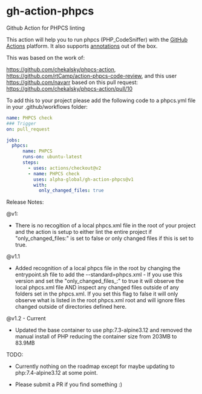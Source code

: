 # gh-action-phpcs

Github Action for PHPCS linting

This action will help you to run phpcs (PHP_CodeSniffer) with the [GitHub Actions](https://github.com/features/actions) platform. It also supports [annotations](https://help.github.com/en/github/collaborating-with-issues-and-pull-requests/about-status-checks#checks) out of the box.

This was based on the work of:

<https://github.com/chekalsky/phpcs-action>, <https://github.com/rtCamp/action-phpcs-code-review>, and this user https://github.com/navarr based on this pull request: <https://github.com/chekalsky/phpcs-action/pull/10>

To add this to your project please add the following code to a phpcs.yml file in your .github/workflows folder:

```yml
name: PHPCS check
### Trigger
on: pull_request

jobs:
  phpcs:
      name: PHPCS
      runs-on: ubuntu-latest
      steps:
        - uses: actions/checkout@v2
        - name: PHPCS check
          uses: alpha-global/gh-action-phpcs@v1
          with:
            only_changed_files: true
```

Release Notes:

@v1:

- There is no recogition of a local phpcs.xml file in the root of your project and the action is setup to either lint the entire project if "only_changed_files:" is set to false or only changed files if this is set to true.

@v1.1

- Added recognition of a local phpcs file in the root by changing the entrypoint.sh file to add the --standard=phpcs.xml - If you use this version and set the "only_changed_files_:" to true it will observe the local phpcs.xml file AND inspect any changed files outside of any folders set in the phpcs.xml. If you set this flag to false it will only observe what is listed in the root phpcs.xml root and will ignore files changed outside of directories defined here.

@v1.2 - Current
- Updated the base container to use php:7.3-alpine3.12 and removed the manual install of PHP reducing the container size from 203MB to 83.9MB

TODO:

- Currently nothing on the roadmap except for maybe updating to php:7.4-alpine3.12 at some point.

- Please submit a PR if you find something :)
